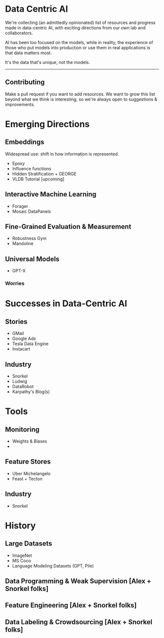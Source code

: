 # Data Centric AI

We're collecting (an admittedly opinionated) list of resources and progress made 
in data-centric AI, with exciting directions from our own lab and collaborators.

AI has been too focused on the models, while in reality, the experience of those who put 
models into production or use them in real applications is that data matters most. 

It's the data that's unique, not the models. 

---

## Contributing
Make a pull request if you want to add resources. We want to grow this list beyond what we 
think is interesting, so we're always open to suggestions & improvements.


# Emerging Directions

## Embeddings
Widespread use: shift in how information is represented.
- Epoxy
- Influence functions
- Hidden Stratification + GEORGE
- VLDB Tutorial [upcoming]

## Interactive Machine Learning
- Forager
- Mosaic DataPanels

## Fine-Grained Evaluation & Measurement
- Robustness Gym
- Mandoline


## Universal Models
- GPT-X


### Worries


# Successes in Data-Centric AI

## Stories
- GMail
- Google Ads
- Tesla Data Engine
- Instacart



## Industry
- Snorkel
- Ludwig
- DataRobot
- Karpathy's Blog(s)



# Tools

## Monitoring
- Weights & Biases
- 

## Feature Stores
- Uber Michelangelo
- Feast + Tecton


## Industry
- Snorkel


# History

## Large Datasets
- ImageNet
- MS Coco
- Language Modeling Datasets (GPT, Pile)

## Data Programming & Weak Supervision [Alex + Snorkel folks]


## Feature Engineering [Alex + Snorkel folks]


## Data Labeling & Crowdsourcing [Alex + Snorkel folks]








